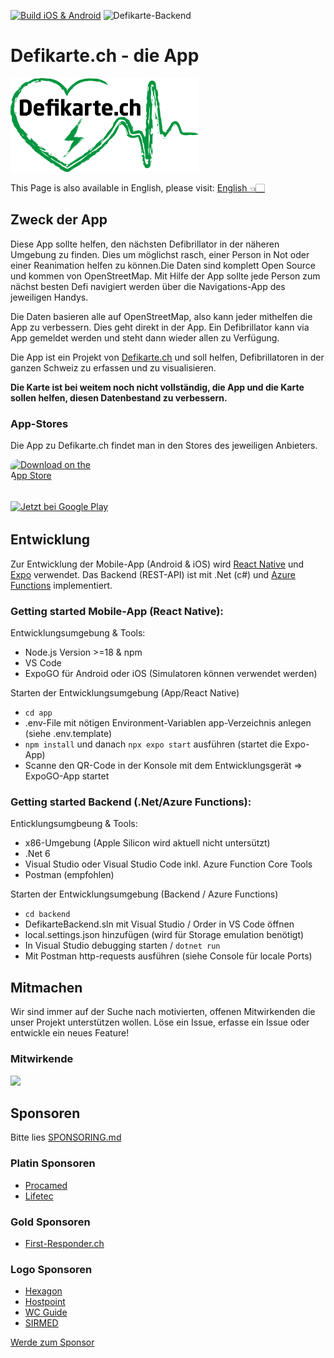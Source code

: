 [![Build iOS & Android](https://github.com/chnuessli/defikarte.ch-app/actions/workflows/app-deployment.yml/badge.svg)](https://github.com/chnuessli/defikarte.ch-app/actions/workflows/app-deployment.yml)
![Defikarte-Backend](https://github.com/chnuessli/defikarte.ch-app/workflows/Defikarte-Backend/badge.svg?branch=main)

# Defikarte.ch - die App

<img src="./app/assets/logo_defikarte.png" alt="defikarte.ch" style="height:150px"/>

This Page is also available in English, please visit: [English 👈🏻](README_en.md)

## Zweck der App

Diese App sollte helfen, den nächsten Defibrillator in der näheren Umgebung zu finden. Dies um möglichst rasch, einer Person in Not oder einer Reanimation helfen zu können.Die Daten sind komplett Open Source und kommen von OpenStreetMap. Mit Hilfe der App sollte jede Person zum nächst besten Defi navigiert werden über die Navigations-App des jeweiligen Handys.

Die Daten basieren alle auf OpenStreetMap, also kann jeder mithelfen die App zu verbessern. Dies geht direkt in der App. Ein Defibrillator kann via App gemeldet werden und steht dann wieder allen zu Verfügung.

Die App ist ein Projekt von [Defikarte.ch](https://www.defikarte.ch) und soll helfen, Defibrillatoren in der ganzen Schweiz zu erfassen und zu visualisieren.

**Die Karte ist bei weitem noch nicht vollständig, die App und die Karte sollen helfen, diesen Datenbestand zu verbessern.**

### App-Stores

Die App zu Defikarte.ch findet man in den Stores des jeweiligen Anbieters.

<a href="https://apps.apple.com/ch/app/defikarte-ch/id1549569525?itsct=apps_box_badge&amp;itscg=30200" style="display: inline-block; overflow: hidden; border-radius: 10px; width: 150px; height: 50px;"><img src="https://tools.applemediaservices.com/api/badges/download-on-the-app-store/black/de-de?size=250x83&amp;releaseDate=1613952000" alt="Download on the App Store" style="border-radius: 10px; width: 150px; height: 50px;"></a>

<a style="display: inline-block; overflow: hidden;" href='https://play.google.com/store/apps/details?id=ch.defikarte.app'><img style="height:63px;" alt='Jetzt bei Google Play' src='https://play.google.com/intl/de_de/badges/static/images/badges/de_badge_web_generic.png'/></a>

## Entwicklung

Zur Entwicklung der Mobile-App (Android & iOS) wird [React Native](https://reactnative.dev/) und [Expo](https://expo.io) verwendet. Das Backend (REST-API) ist mit .Net (c#) und [Azure Functions](https://docs.microsoft.com/en-us/azure/azure-functions/functions-overview) implementiert.

### Getting started Mobile-App (React Native):

Entwicklungsumgebung & Tools:

- Node.js Version >=18 & npm
- VS Code
- ExpoGO für Android oder iOS (Simulatoren können verwendet werden)

Starten der Entwicklungsumgebung (App/React Native)

- `cd app`
- .env-File mit nötigen Environment-Variablen app-Verzeichnis anlegen (siehe .env.template)
- `npm install` und danach `npx expo start` ausführen (startet die Expo-App)
- Scanne den QR-Code in der Konsole mit dem Entwicklungsgerät => ExpoGO-App startet

### Getting started Backend (.Net/Azure Functions):

Enticklungsumgbeung & Tools:

- x86-Umgebung (Apple Silicon wird aktuell nicht untersützt)
- .Net 6
- Visual Studio oder Visual Studio Code inkl. Azure Function Core Tools
- Postman (empfohlen)

Starten der Entwicklungsumgebung (Backend / Azure Functions)

- `cd backend`
- DefikarteBackend.sln mit Visual Studio / Order in VS Code öffnen
- local.settings.json hinzufügen (wird für Storage emulation benötigt)
- In Visual Studio debugging starten / `dotnet run`
- Mit Postman http-requests ausführen (siehe Console für locale Ports)

## Mitmachen

Wir sind immer auf der Suche nach motivierten, offenen Mitwirkenden die unser Projekt unterstützen wollen. Löse ein Issue, erfasse ein Issue oder entwickle ein neues Feature!

### Mitwirkende

<a href="https://github.com/chnuessli/defikarte.ch-app/graphs/contributors">
  <img src="https://contributors-img.web.app/image?repo=chnuessli/defikarte.ch-app" />
</a>

## Sponsoren

Bitte lies [SPONSORING.md](SPONSORING.md)

### Platin Sponsoren

- [Procamed](https://www.procamed.ch)
- [Lifetec](https://www.lifetec.ch)

### Gold Sponsoren

- [First-Responder.ch](https://www.procamed.ch)

### Logo Sponsoren

- [Hexagon](http://www.hexagonsi.com)
- [Hostpoint](http://www.hostpoint.ch)
- [WC Guide](https://www.wc-guide.com)
- [SIRMED](https://www.sirmed.ch)

[Werde zum Sponsor](https://github.com/sponsors/chnuessli)
